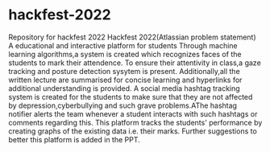 # hackfest-2022
Repository for hackfest 2022 
Hackfest 2022(Atlassian problem statement)
A educational and interactive platform for students 
Through machine learning algorithms,a system is created which recognizes faces of the students to mark their attendence.
To ensure their attentivity in class,a gaze tracking and posture detection sysytem is present.
Additionally,all the written lecture are summarised for concise learning and hyperlinks for additional understanding is provided.
A social media hashtag tracking system is created for the students to make sure that they are not affected by depression,cyberbullying and such grave problems.AThe hashtag notifier alerts the team whenever a student interacts with such hashtags or comments regarding this.
This platform tracks the students' performance by creating graphs of the existing data i.e. their marks.
Further suggestions to better this platform is added in the PPT.
